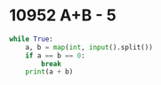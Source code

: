 # 10952 A+B - 5



```python
while True:
    a, b = map(int, input().split())
    if a == b == 0:
        break
    print(a + b)
```


